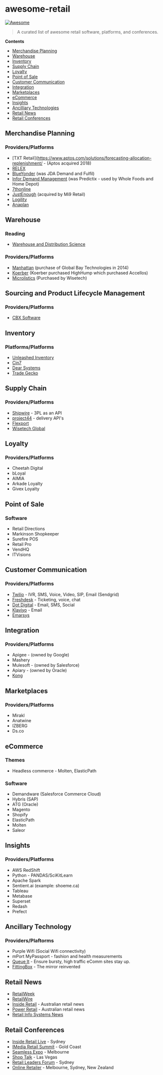 # awesome-retail

[![Awesome](https://awesome.re/badge-flat.svg)](https://awesome.re)

> A curated list of awesome retail software, platforms, and conferences.

**Contents**

- [Merchandise Planning](#merchandise-planning)
- [Warehouse](#warehouse)
- [Inventory](#inventory)
- [Supply Chain](#supply-chain)
- [Loyalty](#loyalty)
- [Point of Sale](#point-of-sale)
- [Customer Communication](#customer-communication)
- [Integration](#integration)
- [Marketplaces](#marketplaces)
- [eCommerce](#ecommerce)
- [Insights](#insights)
- [Ancilliary Technologies](#ancilliary-technologies)
- [Retail News](#retail-news)
- [Retail Conferences](#retail-conferences)

## Merchandise Planning
### Providers/Platforms
* [TXT Retail](https://www.aptos.com/solutions/forecasting-allocation-replenishment/ - (Aptos acquired 2018)
* [RELEX](https://www.relexsolutions.com)
* [BlueYonder](https://blueyonder.com/solutions/merchandise-planning) (was JDA Demand and Fulfil)
* [Infor Demand Management](https://www.infor.com/products/demand-management) (was Predictix - used by Whole Foods and Home Depot)
* [7thonline](https://www.7thonline.com)
* [JustEnough](https://mi9retail.com/retail-demand-management-software/) (acquired by Mi9 Retail)
* [Logility](https://www.logility.com/solutions/demand-optimization/)
* [Anaplan](https://www.anaplan.com)

## Warehouse
### Reading
* [Warehouse and Distribution Science](https://www.warehouse-science.com/book/index.html)
### Providers/Platforms
* [Manhattan](https://www.manh.com/products/warehouse-management) (purchase of Global Bay Technologies in 2014)
* [Koerber](https://www.koerber-supplychain.com) (Koerber purchased HighHump which purchased Accellos)
* [Microlistics](https://www.microlistics.com.au) (Purchased by Wisetech)

## Sourcing and Product Lifecycle Management
### Providers/Platforms
* [CBX Software](https://www.cbxsoftware.com)

## Inventory
### Platforms/Platforms
* [Unleashed Inventory](https://www.unleashedsoftware.com)
* [Cin7](https://www.cin7.com)
* [Dear Systems](https://dearsystems.com)
* [Trade Gecko](https://www.tradegecko.com)

## Supply Chain
### Providers/Platforms
* [Shipwire](https://www.shipwire.com) - 3PL as an API
* [project44](https://www.project44.com) - delivery API's
* [Flexport](https://www.flexport.com)
* [Wisetech Global](https://www.wisetechglobal.com)

## Loyalty
### Providers/Platforms
* Cheetah Digital
* bLoyal
* AIMIA
* Arkade Loyalty
* Givex Loyalty

## Point of Sale
### Software
* Retail Directions
* Markinson Shopkeeper
* Surefire POS
* Retail Pro
* VendHQ
* ITVisions

## Customer Communication
### Providers/Platforms
* [Twilio](https://www.twilio.com) - IVR, SMS, Voice, Video, SIP, Email (Sendgrid)
* [Freshdesk](https://www.freshworks.com) - Ticketing, voice, chat
* [Dot Digital](https://dotdigital.com) - Email, SMS, Social
* [Klaviyo](https://www.klaviyo.com) - Email
* [Emarsys](https://emarsys.com)

## Integration
### Providers/Platforms
* Apigee - (owned by Google)
* Mashery
* Mulesoft - (owned by Salesforce)
* Apiary - (owned by Oracle)
* [Kong](#getkong.org)

## Marketplaces
### Providers/Platforms
* Mirakl
* Anatwine
* IZBERG
* Ds.co

## eCommerce
### Themes
* Headless commerce - Molten, ElasticPath
### Software
* Demandware (Salesforce Commerce Cloud)
* Hybris (SAP)
* ATG (Oracle)
* Magento
* Shopify
* ElasticPath
* Molten
* Saleor

## Insights
### Providers/Platforms
* AWS RedShift
* Python - PANDAS/SciKitLearn
* Apache Spark
* Sentient.ai (example: shoeme.ca)
* Tableau
* Metabase
* Superset
* Redash
* Prefect

## Ancillary Technology
### Providers/Plaftorms
* Purple Wifi (Social Wifi connectivity)
* mPort MyPassport - fashion and health measurements
* [Queue It](#https://queue-it.com) - Ensure bursty, high traffic eComm sites stay up.
* [FittingBox](#https://www.fittingbox.com/en/) - The mirror reinvented

## Retail News
* [RetailWeek](#http://www.retail-week.com)
* [RetailWire](#http://www.retailwire.com)
* [Inside Retail](#http://insideretail.com.au) - Australian retail news
* [Power Retail](#http://www.powerretail.com.au) - Australian retail news
* [Retail Info Systems News](#http://risnews.edgl.com/)

## Retail Conferences
* [Inside Retail Live](#https://insideretail.live/) - Sydney 
* [IMedia Retail Summit](#http://imediasummit.com.au/) - Gold Coast
* [Seamless Expo](#http://seamless-expo.com.au/) - Melbourne
* [Shop Talk](#http://www.shoptalk.com/) - Las Vegas
* [Retail Leaders Forum](#http://retailleaders.com.au/) - Sydney 
* [Online Retailer](#http://www.onlineretailer.com/) - Melbourne, Sydney, New Zealand 
